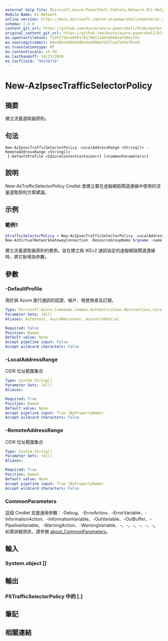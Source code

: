 ```yaml
---
external help file: Microsoft.Azure.PowerShell.Cmdlets.Network.dll-Help.xml
Module Name: Az.Network
online version: https://docs.microsoft.com/en-us/powershell/module/az.network/new-azipsectrafficselectorpolicy
schema: 2.0.0
content_git_url: https://github.com/Azure/azure-powershell/blob/master/src/Network/Network/help/New-AzIpsecTrafficSelectorPolicy.md
original_content_git_url: https://github.com/Azure/azure-powershell/blob/master/src/Network/Network/help/New-AzIpsecTrafficSelectorPolicy.md
ms.openlocfilehash: f335272bce6591c617d8111dd1d0d81af50ec255
ms.sourcegitcommit: b4a38bcb0501a9016a4998efd377aa75d3ef9ce8
ms.translationtype: MT
ms.contentlocale: zh-TW
ms.lasthandoff: 10/27/2020
ms.locfileid: "94138716"
---
```

# New-AzIpsecTrafficSelectorPolicy

## 摘要
建立流量選取器原則。

## 句法

```
New-AzIpsecTrafficSelectorPolicy -LocalAddressRange <String[]> -RemoteAddressRange <String[]>
 [-DefaultProfile <IAzureContextContainer>] [<CommonParameters>]
```

## 說明
New-AzTrafficSelectorPolicy Cmdlet 會建立要在虛擬網路閘道連線中使用的流量選取原則方案建議。

## 示例

### 範例1
```powershell
$trafficSelectorPolicy = New-AzIpsecTrafficSelectorPolicy -LocalAddressRange ("10.10.10.0/24", "20.20.20.0/24") -RemoteAddressRange ("30.30.30.0/24", "40.40.40.0/24")
New-AzVirtualNetworkGatewayConnection -ResourceGroupName $rgname -name $vnetConnectionName -location $location -VirtualNetworkGateway1 $vnetGateway -LocalNetworkGateway2 $localnetGateway -ConnectionType IPsec -RoutingWeight 3 -SharedKey $sharedKey -UsePolicyBasedTrafficSelectors $true -TrafficSelectorPolicies ($trafficSelectorPolicy)
```

建立流量選取器原則的實例，並在建立與 IKEv2 通訊協定的虛擬網路閘道連線時，將它新增為參數。

## 參數

### -DefaultProfile
用於與 Azure 進行通訊的認證、帳戶、租使用者及訂閱。

```yaml
Type: Microsoft.Azure.Commands.Common.Authentication.Abstractions.Core.IAzureContextContainer
Parameter Sets: (All)
Aliases: AzContext, AzureRmContext, AzureCredential

Required: False
Position: Named
Default value: None
Accept pipeline input: False
Accept wildcard characters: False
```

### -LocalAddressRange
CIDR 位址範圍集合

```yaml
Type: System.String[]
Parameter Sets: (All)
Aliases:

Required: True
Position: Named
Default value: None
Accept pipeline input: True (ByPropertyName)
Accept wildcard characters: False
```

### -RemoteAddressRange
CIDR 位址範圍集合

```yaml
Type: System.String[]
Parameter Sets: (All)
Aliases:

Required: True
Position: Named
Default value: None
Accept pipeline input: True (ByPropertyName)
Accept wildcard characters: False
```

### CommonParameters
這個 Cmdlet 支援通用參數：-Debug、-ErrorAction、-ErrorVariable、-InformationAction、-InformationVariable、-OutVariable、-OutBuffer、-PipelineVariable、-WarningAction、-WarningVariable、-、-、-、-、-、-。 如需詳細資訊，請參閱 [about_CommonParameters](http://go.microsoft.com/fwlink/?LinkID=113216)。

## 輸入

### System.object []

## 輸出

### PSTrafficSelectorPolicy 中的 [.]

## 筆記

## 相關連結
